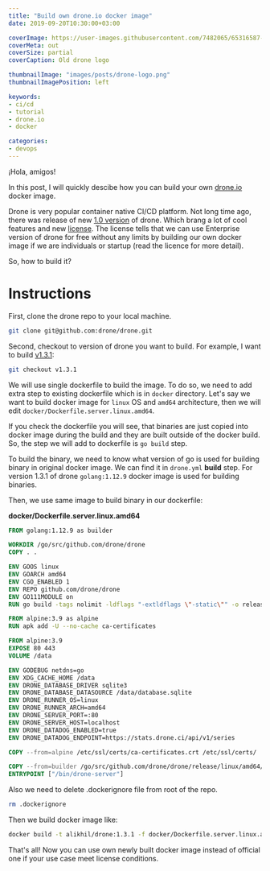 ```yaml
---
title: "Build own drone.io docker image"
date: 2019-09-20T10:30:00+03:00

coverImage: https://user-images.githubusercontent.com/7482065/65316587-eda96f80-dba2-11e9-81cf-2df2e0ce0309.png
coverMeta: out
coverSize: partial
coverCaption: Old drone logo

thumbnailImage: "images/posts/drone-logo.png"
thumbnailImagePosition: left

keywords:
- ci/cd
- tutorial
- drone.io
- docker

categories:
- devops
---
```


¡Hola, amigos!

In this post, I will quickly descibe how you can build your own [drone.io](https://drone.io) docker image.

<!--more-->

Drone is very popular container native CI/CD platform. Not long time ago, there was release of new [1.0 version](https://blog.drone.io/drone-1/) of drone. Which brang a lot of cool features and new [license](https://discourse.drone.io/t/licensing-and-subscription-faq/3839). The license tells that we can use Enterprise version of drone for free without any limits by building our own docker image if we are individuals or startup (read the licence for more detail).

So, how to build it?

# Instructions

First, clone the drone repo to your local machine.

```bash
git clone git@github.com:drone/drone.git
```

Second, checkout to version of drone you want to build. For example, I want to build [v1.3.1](https://github.com/drone/drone/tag/v1.3.1):

```bash
git checkout v1.3.1
```

We will use single dockerfile to build the image. To do so, we need to add extra step to existing dockerfile which is in `docker` directory. Let's say we want to build docker image for `linux` OS and `amd64` architecture, then we will edit `docker/Dockerfile.server.linux.amd64`.

<!-- Original drone docker images built in drone itself. To check how they built you can check `drone.yml`. -->

If you check the dockerfile you will see, that binaries are just copied into docker image during the build and they are built outside of the docker build. So, the step we will add to dockerfile is `go build` step.

To build the binary, we need to know what version of go is used for building binary in original docker image. We can find it in `drone.yml` **build** step. For version 1.3.1 of drone `golang:1.12.9` docker image is used for building binaries.

Then, we use same image to build binary in our dockerfile:

**docker/Dockerfile.server.linux.amd64**

```Dockerfile
FROM golang:1.12.9 as builder

WORKDIR /go/src/github.com/drone/drone
COPY . .

ENV GOOS linux
ENV GOARCH amd64
ENV CGO_ENABLED 1
ENV REPO github.com/drone/drone
ENV GO111MODULE on
RUN go build -tags nolimit -ldflags "-extldflags \"-static\"" -o release/linux/${GOARCH}/drone-server ${REPO}/cmd/drone-server

FROM alpine:3.9 as alpine
RUN apk add -U --no-cache ca-certificates

FROM alpine:3.9
EXPOSE 80 443
VOLUME /data

ENV GODEBUG netdns=go
ENV XDG_CACHE_HOME /data
ENV DRONE_DATABASE_DRIVER sqlite3
ENV DRONE_DATABASE_DATASOURCE /data/database.sqlite
ENV DRONE_RUNNER_OS=linux
ENV DRONE_RUNNER_ARCH=amd64
ENV DRONE_SERVER_PORT=:80
ENV DRONE_SERVER_HOST=localhost
ENV DRONE_DATADOG_ENABLED=true
ENV DRONE_DATADOG_ENDPOINT=https://stats.drone.ci/api/v1/series

COPY --from=alpine /etc/ssl/certs/ca-certificates.crt /etc/ssl/certs/

COPY --from=builder /go/src/github.com/drone/drone/release/linux/amd64/drone-server /bin/
ENTRYPOINT ["/bin/drone-server"]

```

Also we need to delete .dockerignore file from root of the repo.

```bash
rm .dockerignore
```

Then we build docker image like:

```bash
docker build -t alikhil/drone:1.3.1 -f docker/Dockerfile.server.linux.amd64 .
```

That's all! Now you can use own newly built docker image instead of official one if your use case meet license conditions.
